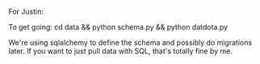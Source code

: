 For Justin:

To get going:
    cd data && python schema.py && python datdota.py

We're using sqlalchemy to define the schema and possibly do migrations later. If you want to just pull data with SQL, that's totally fine by me.
